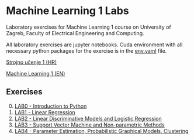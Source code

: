# Machine Learning 1 Labs

Laboratory exercises for Machine Learning 1 course on University of Zagreb, Faculty of Electrical Engineering and Computing.

All laboratory exercises are jupyter notebooks. Cuda environment with all necessary python packages for the exercise is in the [env.yaml](env.yaml) file.

[Strojno učenje 1 (HR)](https://www.fer.unizg.hr/predmet/struce1)

[Machine Learning 1 (EN)](https://www.fer.unizg.hr/en/course/maclea1_a)

## Exercises
0. [LAB0 - Introduction to Python](./2022_2023/SU1-2022-LAB0.ipynb)
1. [LAB1 - Linear Regression](./2022_2023/SU1-2022-LAB1.ipynb)
2. [LAB2 - Linear Discriminative Models and Logistic Regression](./2022_2023/SU1-2022-LAB2.ipynb)
3. [LAB3 - Support Vector Machine and Non-parametric Methods](./2022_2023/SU1-2022-LAB3.ipynb)
4. [LAB4 - Parameter Estimation, Probabilistic Graphical Models, Clustering](./2022_2023/SU1-2022-LAB4.ipynb)
